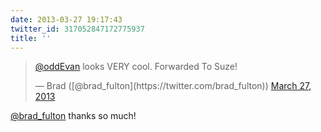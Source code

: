 ```yaml
---
date: 2013-03-27 19:17:43
twitter_id: 317052847172775937
title: ''
---
```


<blockquote class="twitter-tweet"><p lang="en" dir="ltr"><a href="https://twitter.com/oddEvan?ref_src=twsrc%5Etfw">@oddEvan</a> looks VERY cool. Forwarded   To Suze!</p>&mdash; Brad ([@brad_fulton](https://twitter.com/brad_fulton)) <a href="https://twitter.com/brad_fulton/status/317034450405953536?ref_src=twsrc%5Etfw">March 27, 2013</a></blockquote>
<script async src="https://platform.twitter.com/widgets.js" charset="utf-8"></script>

[@brad_fulton](https://twitter.com/brad_fulton) thanks so much!
